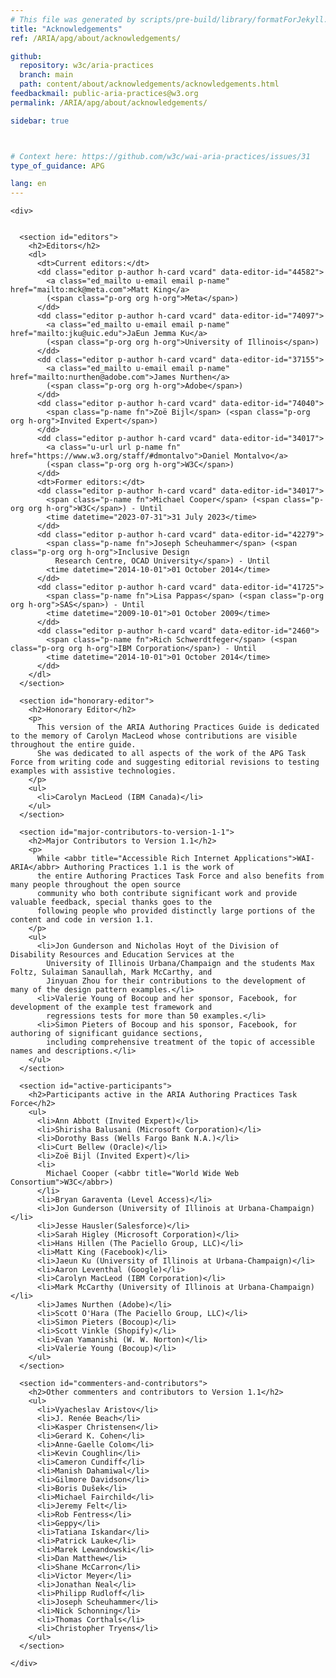 ```yaml
---
# This file was generated by scripts/pre-build/library/formatForJekyll.js
title: "Acknowledgements"
ref: /ARIA/apg/about/acknowledgements/

github:
  repository: w3c/aria-practices
  branch: main
  path: content/about/acknowledgements/acknowledgements.html
feedbackmail: public-aria-practices@w3.org
permalink: /ARIA/apg/about/acknowledgements/

sidebar: true



# Context here: https://github.com/w3c/wai-aria-practices/issues/31
type_of_guidance: APG

lang: en
---
```

<meta charset="UTF-8" />
<meta content="width=device-width, initial-scale=1.0" name="viewport" />
<title>Acknowledgements</title>

<script src="../../../../content-assets/wai-aria-practices/shared/js/highlight.pack.js"></script>
<script src="../../../../content-assets/wai-aria-practices/shared/js/app.js"></script>


<link 
  rel="stylesheet"
  href="{{ '/content-assets/wai-aria-practices/styles.css' | relative_url }}"
>
<!-- Code highlighting styles -->
<link 
  rel="stylesheet"
  href="{{ '/content-assets/wai-aria-practices/shared/css/github.css' | relative_url }}"
>

<script>
const addBodyClass = undefined;
const enableSidebar = true;
if (addBodyClass) document.body.classList.add(addBodyClass);
if (enableSidebar) document.body.classList.add('has-sidebar');
</script>
    

<script>
    const parentPage = window.location.pathname.match(
      /\/(patterns|practices|about)\//
    )?.[1];
    if (parentPage) {
      const parentHref = 'a[href*="' + parentPage + '"]';
      document.querySelector(parentHref).classList.add('active');
    }
  </script>
<div>

    <div>
      
      
      <section id="editors">
        <h2>Editors</h2>
        <dl>
          <dt>Current editors:</dt>
          <dd class="editor p-author h-card vcard" data-editor-id="44582">
            <a class="ed_mailto u-email email p-name" href="mailto:mck@meta.com">Matt King</a>
            (<span class="p-org org h-org">Meta</span>)
          </dd>
          <dd class="editor p-author h-card vcard" data-editor-id="74097">
            <a class="ed_mailto u-email email p-name" href="mailto:jku@uic.edu">JaEun Jemma Ku</a>
            (<span class="p-org org h-org">University of Illinois</span>)
          </dd>
          <dd class="editor p-author h-card vcard" data-editor-id="37155">
            <a class="ed_mailto u-email email p-name" href="mailto:nurthen@adobe.com">James Nurthen</a>
            (<span class="p-org org h-org">Adobe</span>)
          </dd>
          <dd class="editor p-author h-card vcard" data-editor-id="74040">
            <span class="p-name fn">Zoë Bijl</span> (<span class="p-org org h-org">Invited Expert</span>)
          </dd>
          <dd class="editor p-author h-card vcard" data-editor-id="34017">
            <a class="u-url url p-name fn" href="https://www.w3.org/staff/#dmontalvo">Daniel Montalvo</a>
            (<span class="p-org org h-org">W3C</span>)
          </dd>
          <dt>Former editors:</dt>
          <dd class="editor p-author h-card vcard" data-editor-id="34017">
            <span class="p-name fn">Michael Cooper</span> (<span class="p-org org h-org">W3C</span>) - Until
            <time datetime="2023-07-31">31 July 2023</time>
          </dd>
          <dd class="editor p-author h-card vcard" data-editor-id="42279">
            <span class="p-name fn">Joseph Scheuhammer</span> (<span class="p-org org h-org">Inclusive Design
              Research Centre, OCAD University</span>) - Until
            <time datetime="2014-10-01">01 October 2014</time>
          </dd>
          <dd class="editor p-author h-card vcard" data-editor-id="41725">
            <span class="p-name fn">Lisa Pappas</span> (<span class="p-org org h-org">SAS</span>) - Until
            <time datetime="2009-10-01">01 October 2009</time>
          </dd>
          <dd class="editor p-author h-card vcard" data-editor-id="2460">
            <span class="p-name fn">Rich Schwerdtfeger</span> (<span class="p-org org h-org">IBM Corporation</span>) - Until
            <time datetime="2014-10-01">01 October 2014</time>
          </dd>
        </dl>
      </section>

      <section id="honorary-editor">
        <h2>Honorary Editor</h2>
        <p>
          This version of the ARIA Authoring Practices Guide is dedicated to the memory of Carolyn MacLeod whose contributions are visible throughout the entire guide.
          She was dedicated to all aspects of the work of the APG Task Force from writing code and suggesting editorial revisions to testing examples with assistive technologies.
        </p>
        <ul>
          <li>Carolyn MacLeod (IBM Canada)</li>
        </ul>
      </section>

      <section id="major-contributors-to-version-1-1">
        <h2>Major Contributors to Version 1.1</h2>
        <p>
          While <abbr title="Accessible Rich Internet Applications">WAI-ARIA</abbr> Authoring Practices 1.1 is the work of
          the entire Authoring Practices Task Force and also benefits from many people throughout the open source
          community who both contribute significant work and provide valuable feedback, special thanks goes to the
          following people who provided distinctly large portions of the content and code in version 1.1.
        </p>
        <ul>
          <li>Jon Gunderson and Nicholas Hoyt of the Division of Disability Resources and Education Services at the
            University of Illinois Urbana/Champaign and the students Max Foltz, Sulaiman Sanaullah, Mark McCarthy, and
            Jinyuan Zhou for their contributions to the development of many of the design pattern examples.</li>
          <li>Valerie Young of Bocoup and her sponsor, Facebook, for development of the example test framework and
            regressions tests for more than 50 examples.</li>
          <li>Simon Pieters of Bocoup and his sponsor, Facebook, for authoring of significant guidance sections,
            including comprehensive treatment of the topic of accessible names and descriptions.</li>
        </ul>
      </section>

      <section id="active-participants">
        <h2>Participants active in the ARIA Authoring Practices Task Force</h2>
        <ul>
          <li>Ann Abbott (Invited Expert)</li>
          <li>Shirisha Balusani (Microsoft Corporation)</li>
          <li>Dorothy Bass (Wells Fargo Bank N.A.)</li>
          <li>Curt Bellew (Oracle)</li>
          <li>Zoë Bijl (Invited Expert)</li>
          <li>
            Michael Cooper (<abbr title="World Wide Web Consortium">W3C</abbr>)
          </li>
          <li>Bryan Garaventa (Level Access)</li>
          <li>Jon Gunderson (University of Illinois at Urbana-Champaign)</li>
          <li>Jesse Hausler(Salesforce)</li>
          <li>Sarah Higley (Microsoft Corporation)</li>
          <li>Hans Hillen (The Paciello Group, LLC)</li>
          <li>Matt King (Facebook)</li>
          <li>Jaeun Ku (University of Illinois at Urbana-Champaign)</li>
          <li>Aaron Leventhal (Google)</li>
          <li>Carolyn MacLeod (IBM Corporation)</li>
          <li>Mark McCarthy (University of Illinois at Urbana-Champaign)</li>
          <li>James Nurthen (Adobe)</li>
          <li>Scott O'Hara (The Paciello Group, LLC)</li>
          <li>Simon Pieters (Bocoup)</li>
          <li>Scott Vinkle (Shopify)</li>
          <li>Evan Yamanishi (W. W. Norton)</li>
          <li>Valerie Young (Bocoup)</li>
        </ul>
      </section>

      <section id="commenters-and-contributors">
        <h2>Other commenters and contributors to Version 1.1</h2>
        <ul>
          <li>Vyacheslav Aristov</li>
          <li>J. Renée Beach</li>
          <li>Kasper Christensen</li>
          <li>Gerard K. Cohen</li>
          <li>Anne-Gaelle Colom</li>
          <li>Kevin Coughlin</li>
          <li>Cameron Cundiff</li>
          <li>Manish Dahamiwal</li>
          <li>Gilmore Davidson</li>
          <li>Boris Dušek</li>
          <li>Michael Fairchild</li>
          <li>Jeremy Felt</li>
          <li>Rob Fentress</li>
          <li>Geppy</li>
          <li>Tatiana Iskandar</li>
          <li>Patrick Lauke</li>
          <li>Marek Lewandowski</li>
          <li>Dan Matthew</li>
          <li>Shane McCarron</li>
          <li>Victor Meyer</li>
          <li>Jonathan Neal</li>
          <li>Philipp Rudloff</li>
          <li>Joseph Scheuhammer</li>
          <li>Nick Schonning</li>
          <li>Thomas Corthals</li>
          <li>Christopher Tryens</li>
        </ul>
      </section>

    </div>
  
</div>
<script
  src="{{ '/content-assets/wai-aria-practices/shared/js/skipto.js' | relative_url }}"
  data-skipto="colorTheme:aria; displayOption:popup; containerElement:div"
></script>


